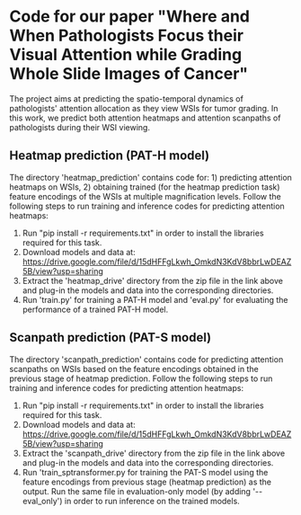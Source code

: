 # Code for our paper "Where and When Pathologists Focus their Visual Attention while Grading Whole Slide Images of Cancer"

The project aims at predicting the spatio-temporal dynamics of pathologists' attention allocation as they view WSIs for tumor grading. In this work, we predict both attention heatmaps and attention scanpaths of pathologists during their WSI viewing.

## Heatmap prediction (PAT-H model)
The directory 'heatmap_prediction' contains code for: 1) predicting attention heatmaps on WSIs, 2) obtaining trained (for the heatmap prediction task) feature encodings of the WSIs at multiple magnification levels. Follow the following
steps to run training and inference codes for predicting attention heatmaps:

1) Run "pip install -r requirements.txt" in order to install the libraries required for this task.
2) Download models and data at: https://drive.google.com/file/d/15dHFFgLkwh_OmkdN3KdV8bbrLwDEAZ5B/view?usp=sharing
3) Extract the 'heatmap_drive' directory from the zip file in the link above and plug-in the models and data into the corresponding directories.
4) Run 'train.py' for training a PAT-H model and 'eval.py' for evaluating the performance of a trained PAT-H model.

## Scanpath prediction (PAT-S model)
The directory 'scanpath_prediction' contains code for predicting attention scanpaths on WSIs based on the feature encodings obtained in the previous stage of heatmap prediction. Follow the following
steps to run training and inference codes for predicting attention heatmaps:

1) Run "pip install -r requirements.txt" in order to install the libraries required for this task.
2) Download models and data at: https://drive.google.com/file/d/15dHFFgLkwh_OmkdN3KdV8bbrLwDEAZ5B/view?usp=sharing
3) Extract the 'scanpath_drive' directory from the zip file in the link above and plug-in the models and data into the corresponding directories.
4) Run 'train_sptransformer.py for training the PAT-S model using the feature encodings from previous stage (heatmap prediction) as the output. Run the same file in evaluation-only model (by adding '--eval_only')
   in order to run inference on the trained models.
